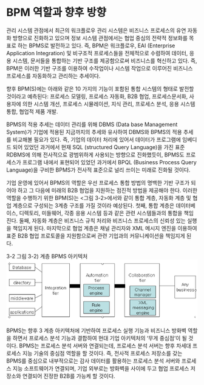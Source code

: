 # BPM 역할과 향후 방향
관리 시스템 관점에서 최근의 워크플로우 관리 시스템은 비즈니스 프로세스의 유연 자동화 방향으로 진화하고 있으며 정보 시스템 관점에서는 협업 중심의 전략적 정보화를 목표로 하는 BPMS로 발전하고 있다. 즉, BPM은 워크플로우, EAI (Enterprise Application Integration) 및 비구조적 프로세스들을 전체적으로 수렴하여 데이터, 응용 시스템, 문서들을 통합하는 기반 구조를 제공함으로써 비즈니스를 혁신하고 있다. 즉, BPM은 이러한 기반 구조를 이용하여 수작업이나 시스템 작업으로 이루어진 비즈니스 프로세스를 자동화하고 관리하는 추세이다.

향후 BPM(S)에는 아래와 같은 10 가지의 기능이 포함된 통합 시스템의 형태로 발전할 것이라고 예측된다: 프로세스 모델링, 프로세스 자동화, B2B 협업, 프로세스문서화, 사용자에 의한 시스템 개선, 프로세스 시뮬레이션, 지식 관리, 프로세스 분석, 응용 시스템 통합, 협업적 제품 개발.

BPMS의 적용 추세는 데이터 관리를 위해 DBMS (Data base Management System)가 기업에 적용된 지금까지의 추세와 유사하여 DBMS와 BPMS의 적용 추세를 비교해볼 필요가 있다. 즉, 기업의 데이터 처리에 있어서 데이터가 프로그램에 임베디드 되어 있었던 과거에서 현재 SQL (structured Query Language)을 가진 표준 RDBMS에 의해 전사적으로 광범위하게 사용되는 방향으로 진화했듯이, BPMS도 프로세스가 프로그램 내에서 표현되어 있었던 과거에서 BPQL (Business Process Query Language)을 구비한 BPMS가 전사적 표준으로 널리 쓰이는 미래로 진화될 것이다.

기업 운영에 있어서 BPMS의 역할은 우선 프로세스 통합 방법의 명백한 기반 구조가 되어야 하고 그 다음에 미래의 B2B 협업을 지원하는 점진적 방법을 제공해야 한다. 이러한 역할을 수행하기 위한 BPM(S)는 <그림 3-2>에서와 같이 통합 계층, 자동화 계층 및 협업 계층으로 구성되는 3계층 구조를 가질 것이라 예상된다. 첫째, 통합 계층은 데이터베이스, 디렉토리, 미들웨어, 각종 응용 시스템 등과 같은 관련 시스템들과의 통합을 책임진다. 둘째, 자동화 계층은 비즈니스 규칙 처리와 비즈니스 프로세스의 신뢰성 있는 실행을 책임지게 된다. 마지막으로 협업 계층은 채널 관리자와 XML 메시지 엔진을 이용하여 표준 B2B 협업 프로토콜을 지원함으로써 관련 기업과의 커뮤니케이션을 책임지게 된다.



3-2
그림 3-2) 계층 BPMS 아키텍처
![](/contents/04_워크플로우%20관리%20시스템과%20RTE%20BPM/03/img1.png)



BPMS는 향후 3 계층 아키텍처에 기반하여 프로세스 실행 기능과 비즈니스 방화벽 역할을 하면서 프로세스 분석 기능과 결합하여 현대 기업 아키텍처의 ‘무게 중심점’이 될 것이다. BPMS는 프로세스 분석 서버와 연결되는데, 프로세스 분석 서버는 향후 차세대 프로세스 지능 기술의 중심점 역할을 할 것이다. 즉, 전사적 프로세스 저장소를 갖는 BPMS를 중심으로 내부적으로는 감사 데이터를 활용하는 프로세스 분석 서버와 프로세스 지능 소프트웨어가 연결되며, 기업 외부로는 방화벽을 사이에 두고 협업 프로세스 저장소와 연결되어 진정한 B2B를 가능케 할 것이다.